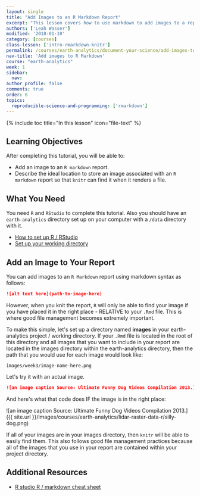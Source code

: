 ```yaml
---
layout: single
title: "Add Images to an R Markdown Report"
excerpt: "This lesson covers how to use markdown to add images to a report. It also discusses good file management practices associated with saving images within your project directory to avoid losing them if you have to go back and work on the report in the future."
authors: ['Leah Wasser']
modified: '2018-01-10'
category: [courses]
class-lesson: ['intro-rmarkdown-knitr']
permalink: /courses/earth-analytics/document-your-science/add-images-to-rmarkdown-report/
nav-title: 'Add images to R Markdown'
course: "earth-analytics"
week: 1
sidebar:
  nav:
author_profile: false
comments: true
order: 6
topics:
  reproducible-science-and-programming: ['rmarkdown']
---
```


{% include toc title="In this lesson" icon="file-text" %}


<div class='notice--success' markdown="1">

## <i class="fa fa-graduation-cap" aria-hidden="true"></i> Learning Objectives

After completing this tutorial, you will be able to:

* Add an image to an `R markdown` report.
* Describe the ideal location to store an image associated with an `R markdown` report
so that `knitr` can find it when it renders a file.

## <i class="fa fa-check-square-o fa-2" aria-hidden="true"></i> What You Need

You need `R` and `RStudio` to complete this tutorial. Also you should have
an `earth-analytics` directory set up on your computer with a `/data`
directory with it.

* [How to set up R / RStudio](/courses/earth-analytics/document-your-science/setup-r-rstudio/)
* [Set up your working directory](/courses/earth-analytics/document-your-science/setup-working-directory/)

</div>


## Add an Image to Your Report

You can add images to an `R Markdown` report using markdown syntax as follows:

```md
![alt text here](path-to-image-here)
```

However, when you knit the report, `R` will only be able to find your image if you
have placed it in the right place - RELATIVE to your `.Rmd` file. This is where
good file management becomes extremely important.

To make this simple, let's set up a directory named **images** in your earth-analytics
project / working directory. If your `.Rmd` file is located in the root of this directory
and all images that you want to include in your report are located in the
images directory within the earth-analytics directory, then the path that you
would use for each image would look like:

`images/week3/image-name-here.png`

Let's try it with an actual image.

```md
![an image caption Source: Ultimate Funny Dog Videos Compilation 2013.](images/week3/silly-dog.png)
```
And here's what that code does IF the image is in the right place:

![an image caption Source: Ultimate Funny Dog Videos Compilation 2013.]({{ site.url }}/images/courses/earth-analytics/lidar-raster-data-r/silly-dog.png)

If all of your images are in your images directory, then `knitr` will be able to
easily find them. This also follows good file management practices because
all of the images that you use in your report are contained within your
project directory.

<div class="notice--info" markdown="1">

## Additional Resources

* <a href="https://www.rstudio.com/wp-content/uploads/2015/02/rmarkdown-cheatsheet.pdf" target="_blank">R studio R / markdown cheat sheet</a>

</div>
